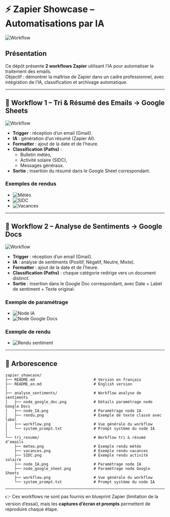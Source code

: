 # ⚡ Zapier Showcase – Automatisations par IA

![Workflow](tri_resume/workflow.png)

## Présentation

Ce dépôt présente **2 workflows Zapier** utilisant l’IA pour automatiser le traitement des emails.  
Objectif : démontrer la maîtrise de Zapier dans un cadre professionnel, avec intégration de l’IA, classification et archivage automatique.  

---

## 🔹 Workflow 1 – Tri & Résumé des Emails → Google Sheets

![Workflow](tri_resume/workflow.png)

- **Trigger** : réception d’un email (Gmail).  
- **IA** : génération d’un résumé (Zapier AI).  
- **Formatter** : ajout de la date et de l’heure.  
- **Classification (Paths)** :  
  - Bulletin météo,  
  - Activité solaire (SIDC),  
  - Messages généraux.  
- **Sortie** : insertion du résumé dans le Google Sheet correspondant.  

### Exemples de rendus
- ![Météo](tri_resume/meteo.png)  
- ![SIDC](tri_resume/SIDC.png)  
- ![Vacances](tri_resume/vacances.png)  

---

## 🔹 Workflow 2 – Analyse de Sentiments → Google Docs

![Workflow](analyse_sentiments/workflow.png)

- **Trigger** : réception d’un email (Gmail).  
- **IA** : analyse de sentiments (Positif, Négatif, Neutre, Mixte).  
- **Formatter** : ajout de la date et de l’heure.  
- **Classification (Paths)** : chaque catégorie redirige vers un document distinct.  
- **Sortie** : insertion dans le Google Doc correspondant, avec Date + Label de sentiment + Texte original.  

### Exemple de paramétrage
- ![Node IA](analyse_sentiments/node_IA.png)  
- ![Node Google Docs](analyse_sentiments/node_google_doc.png)  

### Exemple de rendu
- ![Rendu sentiment](analyse_sentiments/rendu.png)  

---

## 💾 Arborescence

```
zapier_showcase/
├── README.md                          # Version en français
├── README_en.md                       # English version
│
├── analyse_sentiments/                # Workflow analyse de sentiments
│   ├── node_google_doc.png            # Détails paramétrage node Google Docs
│   ├── node_IA.png                    # Paramétrage node IA
│   ├── rendu.png                      # Exemple de texte classé avec label
│   ├── workflow.png                   # Vue générale du workflow
│   └── system_prompt.txt              # Prompt système du node IA
│
└── tri_resume/                        # Workflow tri & résumé d’emails
    ├── meteo.png                      # Exemple rendu météo
    ├── vacances.png                   # Exemple rendu vacances
    ├── SIDC.png                       # Exemple rendu activité solaire
    ├── node_IA.png                    # Paramétrage node IA
    ├── node_google_sheet.png          # Paramétrage node Google Sheets
    ├── workflow.png                   # Vue générale du workflow
    └── system_prompt.txt              # Prompt système du node IA
```

---

👉 Ces workflows ne sont pas fournis en blueprint Zapier (limitation de la version d’essai), mais les **captures d’écran et prompts** permettent de reproduire chaque étape.
